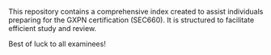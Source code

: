 This repository contains a comprehensive index created to assist individuals preparing for the GXPN certification (SEC660). It is structured to facilitate efficient study and review.

Best of luck to all examinees!
